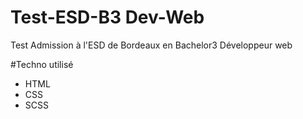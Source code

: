 # Test-ESD-B3 Dev-Web

Test Admission à l'ESD de Bordeaux en Bachelor3 Développeur web


#Techno utilisé 

- HTML 
- CSS
- SCSS
